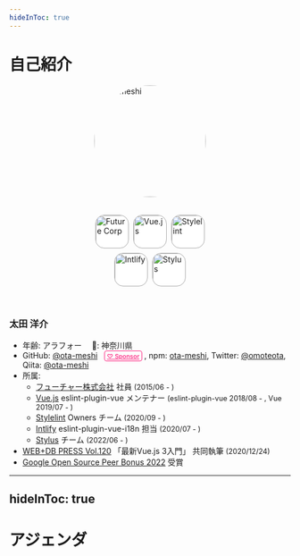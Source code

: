 ```yaml
---
hideInToc: true
---
```


<!-- prettier-ignore-end -->

# 自己紹介

<div grid="~ gap-4" class="profile">

<div class="avatars">
  <img class="avatar" src="https://github.com/ota-meshi.png" alt="ota-meshi">
  <div class="org-avatars">
    <img src="https://github.com/future-architect.png" alt="Future Corp">
    <img src="https://github.com/vuejs.png" alt="Vue.js">
    <img src="https://github.com/stylelint.png" alt="Stylelint">
    <img src="https://github.com/intlify.png" alt="Intlify">
    <img src="https://github.com/stylus.png" alt="Stylus">
  </div>
</div>

<div class="profile-contents">

### 太田 洋介

- 年齢: アラフォー　 📍: 神奈川県  
- GitHub: [@ota-meshi](https://github.com/ota-meshi) <a class="sponsor" href="https://github.com/sponsors/ota-meshi" target="_blank" rel="noopener">♡ Sponsor</a> ,
  npm: [ota-meshi](https://www.npmjs.com/~ota-meshi),
  Twitter: [@omoteota](https://twitter.com/omoteota),  
  Qiita: [@ota-meshi](https://qiita.com/ota-meshi)
- 所属:
  - [フューチャー株式会社](https://www.future.co.jp/) 社員 <span class="since">(2015/06 - )</span>
  - [Vue.js](https://vuejs.org/about/team.html) eslint-plugin-vue メンテナー <span class="since">(eslint-plugin-vue 2018/08 - , Vue 2019/07 - )</span>
  - [Stylelint](https://github.com/stylelint) Owners チーム <span class="since">(2020/09 - )</span>
  - [Intlify](https://github.com/intlify) eslint-plugin-vue-i18n 担当 <span class="since">(2020/07 - )</span>
  - [Stylus](https://github.com/stylus) チーム <span class="since">(2022/06 - )</span>
- [WEB+DB PRESS Vol.120] 「最新Vue.js 3入門」 共同執筆 <span class="since">(2020/12/24)</span>
- [Google Open Source Peer Bonus 2022] 受賞

[WEB+DB PRESS Vol.120]: https://gihyo.jp/magazine/wdpress/archive/2021/vol120
[Google Open Source Peer Bonus 2022]: https://www.googblogs.com/announcing-first-group-of-google-open-source-peer-bonus-winners-in-2022/

</div>
</div>

<style>
.profile {
  grid-template-columns: 0.5fr 1.3fr;
}
.avatars {
  display: flex;
  flex-direction: column;
  align-items: center;
}
.avatar {
  border-radius: 50%;
  overflow: hidden;
  width: 200px;
  height: 200px;
}
.org-avatars {
  padding: 32px 16px;
  display: flex;
  width: calc(60px * 3 + 8px * 2 + 16px);
  box-sizing: content-box;
  gap: 8px;
  flex-wrap: wrap;
  align-items: center;
  justify-content: center;
}
.org-avatars img {
  border-radius: 16px;
  border: 0.5px solid #aaa;
  overflow: hidden;
  width: 60px;
  height: 60px;
  box-sizing: border-box;
  background: #fff;
}
.profile-contents .since {
  font-size: 0.8rem;
}
.sponsor {
  margin-left: 8px;
  border: 1px solid #fd1d7c;
  border-radius: 4px;
  padding: 2px 4px 1px;
  font-size: 11px;
  font-weight: 500;
  vertical-align: bottom;
  color: #fd1d7c;
}
.sponsor:hover {
  color: #fff;
  background-color: #fd1d7c;
}
</style>

<!-- prettier-ignore-start -->

---
hideInToc: true
---

<!-- prettier-ignore-end -->

# アジェンダ

<Toc maxDepth="2" />
